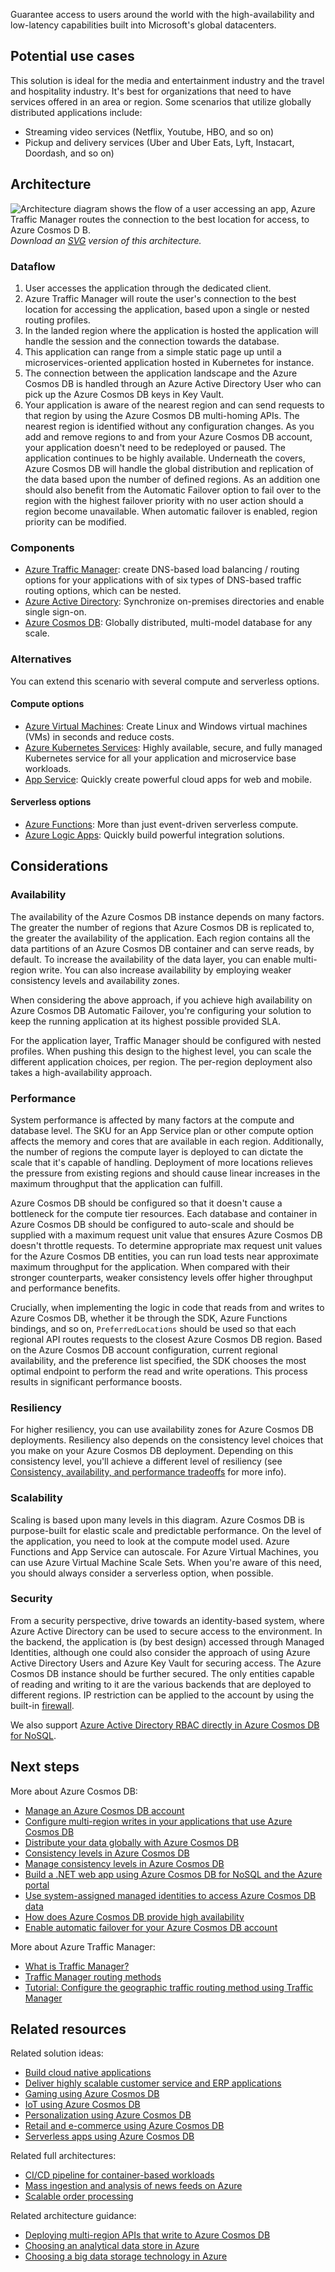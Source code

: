 Guarantee access to users around the world with the high-availability and low-latency capabilities built into Microsoft's global datacenters.

## Potential use cases

This solution is ideal for the media and entertainment industry and the travel and hospitality industry. It's best for organizations that need to have services offered in an area or region. Some scenarios that utilize globally distributed applications include:

- Streaming video services (Netflix, Youtube, HBO, and so on)
- Pickup and delivery services (Uber and Uber Eats, Lyft, Instacart, Doordash, and so on)

## Architecture

![Architecture diagram shows the flow of a user accessing an app, Azure Traffic Manager routes the connection to the best location for access, to Azure Cosmos D B. ](../media/globally-distributed-mission-critical-applications-using-cosmos-db.png)
<br /> *Download an [SVG](../media/globally-distributed-mission-critical-applications-using-cosmos-db.svg) version of this architecture.*

### Dataflow

1. User accesses the application through the dedicated client.
1. Azure Traffic Manager will route the user's connection to the best location for accessing the application, based upon a single or nested routing profiles.
1. In the landed region where the application is hosted the application will handle the session and the connection towards the database.
1. This application can range from a simple static page up until a microservices-oriented application hosted in Kubernetes for instance.
1. The connection between the application landscape and the Azure Cosmos DB is handled through an Azure Active Directory User who can pick up the Azure Cosmos DB keys in Key Vault.
1. Your application is aware of the nearest region and can send requests to that region by using the Azure Cosmos DB multi-homing APIs. The nearest region is identified without any configuration changes. As you add and remove regions to and from your Azure Cosmos DB account, your application doesn't need to be redeployed or paused. The application continues to be highly available. Underneath the covers, Azure Cosmos DB will handle the global distribution and replication of the data based upon the number of defined regions. As an addition one should also benefit from the Automatic Failover option to fail over to the region with the highest failover priority with no user action should a region become unavailable. When automatic failover is enabled, region priority can be modified.

### Components

* [Azure Traffic Manager](https://azure.microsoft.com/services/traffic-manager): create DNS-based load balancing / routing options for your applications with of six types of DNS-based traffic routing options, which can be nested.
* [Azure Active Directory](https://azure.microsoft.com/services/active-directory): Synchronize on-premises directories and enable single sign-on.
* [Azure Cosmos DB](https://azure.microsoft.com/services/cosmos-db): Globally distributed, multi-model database for any scale.

### Alternatives

You can extend this scenario with several compute and serverless options.

#### Compute options

* [Azure Virtual Machines](https://azure.microsoft.com/services/virtual-machines): Create Linux and Windows virtual machines (VMs) in seconds and reduce costs.
* [Azure Kubernetes Services](https://azure.microsoft.com/services/kubernetes-service): Highly available, secure, and fully managed Kubernetes service for all your application and microservice base workloads.
* [App Service](https://azure.microsoft.com/services/app-service): Quickly create powerful cloud apps for web and mobile.

#### Serverless options

* [Azure Functions](https://azure.microsoft.com/services/functions): More than just event-driven serverless compute.
* [Azure Logic Apps](https://azure.microsoft.com/services/logic-apps): Quickly build powerful integration solutions.

## Considerations

### Availability

The availability of the Azure Cosmos DB instance depends on many factors. The greater the number of regions that Azure Cosmos DB is replicated to, the greater the availability of the application. Each region contains all the data partitions of an Azure Cosmos DB container and can serve reads, by default. To increase the availability of the data layer, you can enable multi-region write. You can also increase availability by employing weaker consistency levels and availability zones.

When considering the above approach, if you achieve high availability on Azure Cosmos DB Automatic Failover, you're configuring your solution to keep the running application at its highest possible provided SLA.

For the application layer, Traffic Manager should be configured with nested profiles. When pushing this design to the highest level, you can scale the different application choices, per region. The per-region deployment also takes a high-availability approach.

### Performance

System performance is affected by many factors at the compute and database level. The SKU for an App Service plan or other compute option affects the memory and cores that are available in each region. Additionally, the number of regions the compute layer is deployed to can dictate the scale that it's capable of handling. Deployment of more locations relieves the pressure from existing regions and should cause linear increases in the maximum throughput that the application can fulfill.

Azure Cosmos DB should be configured so that it doesn't cause a bottleneck for the compute tier resources. Each database and container in Azure Cosmos DB should be configured to auto-scale and should be supplied with a maximum request unit value that ensures Azure Cosmos DB doesn't throttle requests. To determine appropriate max request unit values for the Azure Cosmos DB entities, you can run load tests near approximate maximum throughput for the application. When compared with their stronger counterparts, weaker consistency levels offer higher throughput and performance benefits.

Crucially, when implementing the logic in code that reads from and writes to Azure Cosmos DB, whether it be through the SDK, Azure Functions bindings, and so on, `PreferredLocations` should be used so that each regional API routes requests to the closest Azure Cosmos DB region. Based on the Azure Cosmos DB account configuration, current regional availability, and the preference list specified, the SDK chooses the most optimal endpoint to perform the read and write operations. This process results in significant performance boosts.

### Resiliency

For higher resiliency, you can use availability zones for Azure Cosmos DB deployments. Resiliency also depends on the consistency level choices that you make on your Azure Cosmos DB deployment. Depending on this consistency level, you'll achieve a different level of resiliency (see [Consistency, availability, and performance tradeoffs](/azure/cosmos-db/consistency-levels) for more info).

### Scalability

Scaling is based upon many levels in this diagram. Azure Cosmos DB is purpose-built for elastic scale and predictable performance. On the level of the application, you need to look at the compute model used. Azure Functions and App Service can autoscale. For Azure Virtual Machines, you can use Azure Virtual Machine Scale Sets. When you're aware of this need, you should always consider a serverless option, when possible.

### Security

From a security perspective, drive towards an identity-based system, where Azure Active Directory can be used to secure access to the environment. In the backend, the application is (by best design) accessed through Managed Identities, although one could also consider the approach of using Azure Active Directory Users and Azure Key Vault for securing access. The Azure Cosmos DB instance should be further secured. The only entities capable of reading and writing to it are the various backends that are deployed to different regions. IP restriction can be applied to the account by using the built-in [firewall](/azure/cosmos-db/how-to-configure-firewall).

We also support [Azure Active Directory RBAC directly in Azure Cosmos DB for NoSQL](/azure/cosmos-db/how-to-setup-rbac).

## Next steps

More about Azure Cosmos DB:

* [Manage an Azure Cosmos DB account](/azure/cosmos-db/how-to-manage-database-account)
* [Configure multi-region writes in your applications that use Azure Cosmos DB](/azure/cosmos-db/how-to-multi-master)
* [Distribute your data globally with Azure Cosmos DB](/azure/cosmos-db/distribute-data-globally)
* [Consistency levels in Azure Cosmos DB](/azure/cosmos-db/consistency-levels)
* [Manage consistency levels in Azure Cosmos DB](/azure/cosmos-db/how-to-manage-consistency)
* [Build a .NET web app using Azure Cosmos DB for NoSQL and the Azure portal](/azure/cosmos-db/create-sql-api-dotnet)
* [Use system-assigned managed identities to access Azure Cosmos DB data](/azure/cosmos-db/managed-identity-based-authentication)
* [How does Azure Cosmos DB provide high availability](/azure/cosmos-db/high-availability)
* [Enable automatic failover for your Azure Cosmos DB account](/azure/cosmos-db/how-to-manage-database-account#automatic-failover)

More about Azure Traffic Manager:

* [What is Traffic Manager?](/azure/traffic-manager/traffic-manager-overview)
* [Traffic Manager routing methods](/azure/traffic-manager/traffic-manager-routing-methods)
* [Tutorial: Configure the geographic traffic routing method using Traffic Manager](/azure/traffic-manager/traffic-manager-configure-geographic-routing-method)

## Related resources

Related solution ideas:

* [Build cloud native applications](./cloud-native-apps.yml)
* [Deliver highly scalable customer service and ERP applications](./erp-customer-service.yml)
* [Gaming using Azure Cosmos DB](./gaming-using-cosmos-db.yml)
* [IoT using Azure Cosmos DB](./iot-using-cosmos-db.yml)
* [Personalization using Azure Cosmos DB](./personalization-using-cosmos-db.yml)
* [Retail and e-commerce using Azure Cosmos DB](./retail-and-e-commerce-using-cosmos-db.yml)
* [Serverless apps using Azure Cosmos DB](./serverless-apps-using-cosmos-db.yml)

Related full architectures:

* [CI/CD pipeline for container-based workloads](../../example-scenario/apps/devops-with-aks.yml)
* [Mass ingestion and analysis of news feeds on Azure](../../example-scenario/ai/news-feed-ingestion-and-near-real-time-analysis.yml)
* [Scalable order processing](../../example-scenario/data/ecommerce-order-processing.yml)

Related architecture guidance:

* [Deploying multi-region APIs that write to Azure Cosmos DB](../../patterns/geodes.yml)
* [Choosing an analytical data store in Azure](../../data-guide/technology-choices/analytical-data-stores.md)
* [Choosing a big data storage technology in Azure](../../data-guide/technology-choices/data-storage.md)
